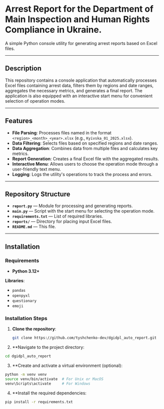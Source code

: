 # Arrest Report for the Department of Main Inspection and Human Rights Compliance in Ukraine.

A simple Python console utility for generating arrest reports based on Excel files.

---

## Description

This repository contains a console application that automatically processes Excel files containing arrest data, filters them by regions and date ranges, aggregates the necessary metrics, and generates a final report. The application is also equipped with an interactive start menu for convenient selection of operation modes.

---

## Features

- **File Parsing**: Processes files named in the format `<region>_<month>_<year>.xlsx` (e.g., `Kyivska_01_2025.xlsx`).
- **Data Filtering**: Selects files based on specified regions and date ranges.
- **Data Aggregation**: Combines data from multiple files and calculates key metrics.
- **Report Generation**: Creates a final Excel file with the aggregated results.
- **Interactive Menu**: Allows users to choose the operation mode through a user-friendly text menu.
- **Logging**: Logs the utility's operations to track the process and errors.

---

## Repository Structure

- **`report.py`** — Module for processing and generating reports.
- **`main.py`** — Script with the start menu for selecting the operation mode.
- **`requirements.txt`** — List of required libraries.
- **`reports/`** — Directory for placing input Excel files.
- **`README.md`** — This file.

---

## Installation

### Requirements

- **Python 3.12+**

**Libraries**:
- `pandas`
- `openpyxl`
- `questionary`
- `emoji`

### Installation Steps

1. **Clone the repository**:
   ```bash
   git clone https://github.com/tyshchenko-dev/dgidpl_auto_report.git

2. **Navigate to the project directory:

```bash
cd dgidpl_auto_report
```

3. **Create and activate a virtual environment (optional):

```bash
python -m venv venv
source venv/bin/activate  # For Unix or MacOS
venv\Scripts\activate     # For Windows
```
4. **Install the required dependencies:

```bash
pip install -r requirements.txt
```

